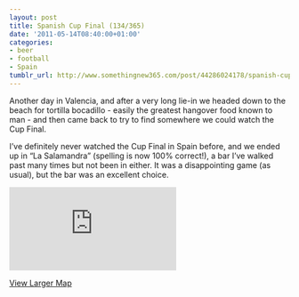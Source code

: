 ```yaml
---
layout: post
title: Spanish Cup Final (134/365)
date: '2011-05-14T08:40:00+01:00'
categories:
- beer
- football
- Spain
tumblr_url: http://www.somethingnew365.com/post/44286024178/spanish-cup-final-134365
---
```

Another day in Valencia, and after a very long lie-in we headed down to the beach for tortilla bocadillo - easily the greatest hangover food known to man - and then came back to try to find somewhere we could watch the Cup Final.

I’ve definitely never watched the Cup Final in Spain before, and we ended up in “La Salamandra” (spelling is now 100% correct!), a bar I’ve walked past many times but not been in either. It was a disappointing game (as usual), but the bar was an excellent choice.

<iframe scrolling="no" class="google-map" src="http://www.google.com/maps?ie=UTF8&amp;layer=c&amp;cbll=39.476206,-0.35081&amp;panoid=GwHXusyQyPDt0-4jC-r8gQ&amp;cbp=12,327.34,,0,7.96&amp;source=embed&amp;ll=39.476254,-0.350962&amp;spn=0,0.061798&amp;output=svembed" frameborder="0"></iframe>

[View Larger Map](http://www.google.com/maps?ie=UTF8&amp;layer=c&amp;cbll=39.476206,-0.35081&amp;panoid=GwHXusyQyPDt0-4jC-r8gQ&amp;cbp=12,327.34,,0,7.96&amp;source=embed&amp;ll=39.476254,-0.350962&amp;spn=0,0.061798&amp;source=embed)


